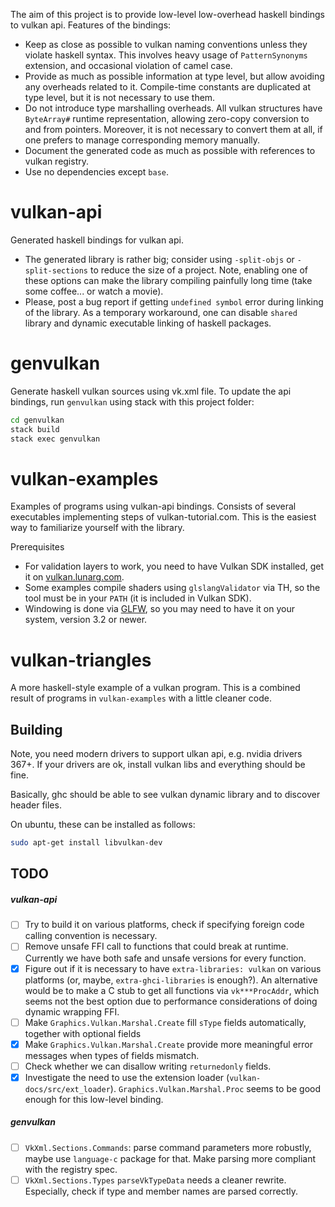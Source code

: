 The aim of this project is to provide low-level low-overhead haskell bindings to vulkan api.
Features of the bindings:

  * Keep as close as possible to vulkan naming conventions unless they violate
    haskell syntax. This involves heavy usage of `PatternSynonyms` extension,
    and occasional violation of camel case.
  * Provide as much as possible information at type level, but allow avoiding
    any overheads related to it.
    Compile-time constants are duplicated at type level, but it is not necessary
    to use them.
  * Do not introduce type marshalling overheads.
    All vulkan structures have `ByteArray#` runtime representation,
    allowing zero-copy conversion to and from pointers.
    Moreover, it is not necessary to convert them at all, if one prefers to
    manage corresponding memory manually.
  * Document the generated code as much as possible with references to vulkan registry.
  * Use no dependencies except `base`.

# vulkan-api

Generated haskell bindings for vulkan api.

  * The generated library is rather big; consider using `-split-objs` or `-split-sections`
    to reduce the size of a project.
    Note, enabling one of these options can make the library compiling painfully
    long time (take some coffee... or watch a movie).
  * Please, post a bug report if getting `undefined symbol` error during linking
    of the library.
    As a temporary workaround, one can disable `shared` library and dynamic executable linking
    of haskell packages.

# genvulkan

Generate haskell vulkan sources using vk.xml file.
To update the api bindings, run `genvulkan` using stack with this project folder:
```bash
cd genvulkan
stack build
stack exec genvulkan
```

# vulkan-examples

Examples of programs using vulkan-api bindings.
Consists of several executables implementing steps of vulkan-tutorial.com.
This is the easiest way to familiarize yourself with the library.

Prerequisites
  * For validation layers to work, you need to have Vulkan SDK installed,
    get it on [vulkan.lunarg.com](https://vulkan.lunarg.com/).
  * Some examples compile shaders using `glslangValidator` via TH, so the tool must be in your `PATH`
    (it is included in Vulkan SDK).
  * Windowing is done via [GLFW](http://www.glfw.org/), so you may need to have it on your system,
    version 3.2 or newer.


# vulkan-triangles

A more haskell-style example of a vulkan program.
This is a combined result of programs in `vulkan-examples` with a little cleaner code.


## Building


Note, you need modern drivers to support ulkan api, e.g. nvidia drivers 367+.
If your drivers are ok, install vulkan libs and everything should be fine.

Basically, ghc should be able to see vulkan dynamic library and to discover header files.

On ubuntu, these can be installed as follows:
```bash
sudo apt-get install libvulkan-dev
```


## TODO

##### vulkan-api

 * [ ] Try to build it on various platforms, check if specifying foreign code calling
       convention is necessary.
 * [ ] Remove unsafe FFI call to functions that could break at runtime.
       Currently we have both safe and unsafe versions for every function.
 * [x] Figure out if it is necessary to have `extra-libraries: vulkan` on various platforms
       (or, maybe, `extra-ghci-libraries` is enough?).
       An alternative would be to make a C stub to get all functions via `vk***ProcAddr`,
       which seems not the best option due to performance considerations of doing
       dynamic wrapping FFI.
 * [ ] Make `Graphics.Vulkan.Marshal.Create` fill `sType` fields automatically,
       together with optional fields
 * [x] Make `Graphics.Vulkan.Marshal.Create` provide more meaningful error
       messages when types of fields mismatch.
 * [ ] Check whether we can disallow writing `returnedonly` fields.
 * [x] Investigate the need to use the extension loader (`vulkan-docs/src/ext_loader`).
       `Graphics.Vulkan.Marshal.Proc` seems to be good enough for this low-level binding.

##### genvulkan

 * [ ] `VkXml.Sections.Commands`: parse command parameters more robustly,
       maybe use `language-c` package for that.
       Make parsing more compliant with the registry spec.
 * [ ] `VkXml.Sections.Types` `parseVkTypeData` needs a cleaner rewrite.
      Especially, check if type and member names are parsed correctly.
